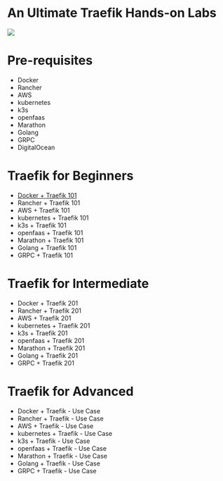 # An Ultimate Traefik Hands-on Labs
![](https://raw.githubusercontent.com/collabnix/traefiklabs/master/Traefiklabs%20.png)
# Pre-requisites
- Docker 
- Rancher 
- AWS 
- kubernetes 
- k3s 
- openfaas 
- Marathon
- Golang
- GRPC
- DigitalOcean


# Traefik for Beginners
 - [ Docker + Traefik 101](./docker_traefik/README.md)
 - Rancher + Traefik 101 
 - AWS + Traefik 101 
 - kubernetes + Traefik 101 
 - k3s  + Traefik 101 
 - openfaas  + Traefik 101 
 - Marathon + Traefik 101 
 - Golang + Traefik 101 
 - GRPC + Traefik 101 



# Traefik for Intermediate
 - Docker + Traefik 201
 - Rancher + Traefik 201 
 - AWS + Traefik 201 
 - kubernetes + Traefik 201 
 - k3s  + Traefik 201 
 - openfaas  + Traefik 201 
 - Marathon + Traefik 201 
 - Golang + Traefik 201 
 - GRPC + Traefik 201 


# Traefik for Advanced
 -  Docker + Traefik - Use Case 
 - Rancher + Traefik  - Use Case 
 - AWS + Traefik  - Use Case 
 - kubernetes + Traefik   - Use Case 
 - k3s  + Traefik   - Use Case 
 - openfaas  + Traefik  - Use Case 
 - Marathon + Traefik   - Use Case 
 - Golang + Traefik  - Use Case 
 - GRPC + Traefik  - Use Case 

